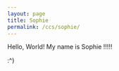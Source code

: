 ```yaml
---
layout: page
title: Sophie
permalink: /ccs/sophie/
---
```

Hello, World! My name is Sophie !!!!!

:^)
